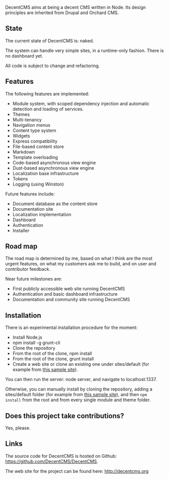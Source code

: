 DecentCMS aims at being a decent CMS written in Node.
Its design principles are inherited from Drupal and Orchard CMS.

State
-----

The current state of DecentCMS is: naked.

The system can handle very simple sites, in a runtime-only fashion.
There is no dashboard yet.

All code is subject to change and refactoring.

Features
--------

The following features are implemented:

* Module system, with scoped dependency injection and automatic
  detection and loading of services.
* Themes
* Multi-tenancy
* Navigation menus
* Content type system
* Widgets
* Express compatibility
* File-based content store
* Markdown
* Template overloading
* Code-based asynchronous view engine
* Dust-based asynchronous view engine
* Localization base infrastructure
* Tokens
* Logging (using Winston)

Future features include:

* Document database as the content store
* Documentation site
* Localization implementation
* Dashboard
* Authentication
* Installer

Road map
--------

The road map is determined by me, based on what I think are the most
urgent features, on what my customers ask me to build, and on user
and contributor feedback.

Near future milestones are:

* First publicly accessible web site running DecentCMS
* Authentication and basic dashboard infrastructure
* Documentation and community site running DecentCMS

Installation
------------

There is an experimental installation procedure for the moment:

* Install Node.js
* npm install -g grunt-cli
* Clone the repository
* From the root of the clone, npm install
* From the root of the clone, grunt install
* Create a web site or clone an existing one under sites/default
  (for example from [this sample site][decent-consulting-site]).

You can then run the server: node server, and navigate to localhost:1337.

Otherwise, you can manually install by cloning the repository,
adding a sites/default folder (for example from
[this sample site][decent-consulting-site]), and then `npm install`
from the root and from every single module and theme folder.

Does this project take contributions?
-------------------------------------

Yes, please.

Links
-----

The source code for DecentCMS is hosted on Github:
<https://github.com/DecentCMS/DecentCMS>.

The web site for the project can be found here:
<http://decentcms.org>

  [decent-consulting-site]: https://github.com/DecentCMS/DecentConsulting
